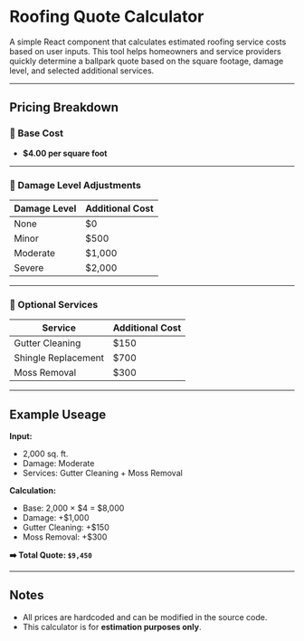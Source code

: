 #  Roofing Quote Calculator

A simple React component that calculates estimated roofing service costs based on user inputs. This tool helps homeowners and service providers quickly determine a ballpark quote based on the square footage, damage level, and selected additional services.

---

##  Pricing Breakdown

### 🔹 Base Cost
- **$4.00 per square foot**

---

### 🔹 Damage Level Adjustments
| Damage Level | Additional Cost |
|--------------|-----------------|
| None         | $0              |
| Minor        | $500            |
| Moderate     | $1,000          |
| Severe       | $2,000          |

---

### 🔹 Optional Services
| Service               | Additional Cost |
|------------------------|-----------------|
| Gutter Cleaning        | $150            |
| Shingle Replacement    | $700            |
| Moss Removal           | $300            |

---

##  Example Useage

**Input:**
- 2,000 sq. ft.
- Damage: Moderate
- Services: Gutter Cleaning + Moss Removal

**Calculation:**
- Base: 2,000 × $4 = $8,000  
- Damage: +$1,000  
- Gutter Cleaning: +$150  
- Moss Removal: +$300  

**➡️ Total Quote: `$9,450`**

---

##  Notes

- All prices are hardcoded and can be modified in the source code.
- This calculator is for **estimation purposes only**.
